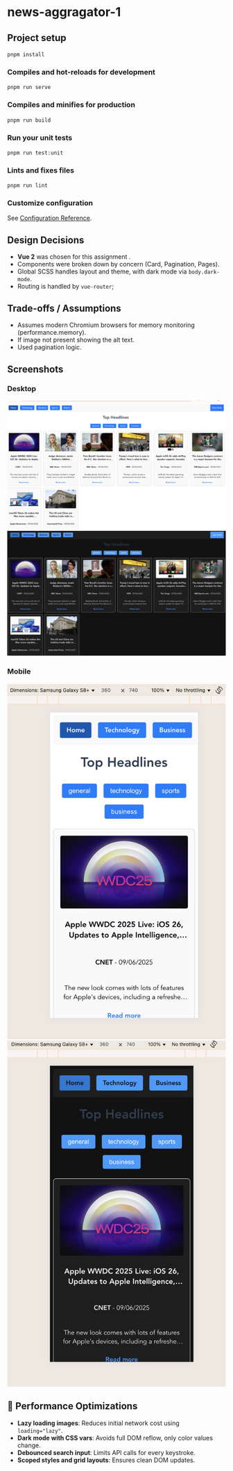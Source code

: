 # news-aggragator-1

## Project setup
```
pnpm install
```

### Compiles and hot-reloads for development
```
pnpm run serve
```

### Compiles and minifies for production
```
pnpm run build
```

### Run your unit tests
```
pnpm run test:unit
```

### Lints and fixes files
```
pnpm run lint
```

### Customize configuration
See [Configuration Reference](https://cli.vuejs.org/config/).


##  Design Decisions

- **Vue 2** was chosen for this assignment .
- Components were broken down by concern (Card, Pagination, Pages).
- Global SCSS handles layout and theme, with dark mode via `body.dark-mode`.
- Routing is handled by `vue-router`; 

##  Trade-offs / Assumptions

- Assumes modern Chromium browsers for memory monitoring (performance.memory).
- If image not present showing the alt text.
- Used pagination logic.

## Screenshots

### Desktop

![desktop view](./src/assets/screenshots/desktop-light.png)
![desktop view](./src/assets/screenshots/desktop-dark.png)

### Mobile
![mobile view](./src/assets/screenshots/mobile-light.png)
![mobile view](./src/assets/screenshots/mobile-dark.png)

## 🚀 Performance Optimizations

- **Lazy loading images**: Reduces initial network cost using `loading="lazy"`.
- **Dark mode with CSS vars**: Avoids full DOM reflow, only color values change.
- **Debounced search input**: Limits API calls for every keystroke.
- **Scoped styles and grid layouts**: Ensures clean DOM updates.
